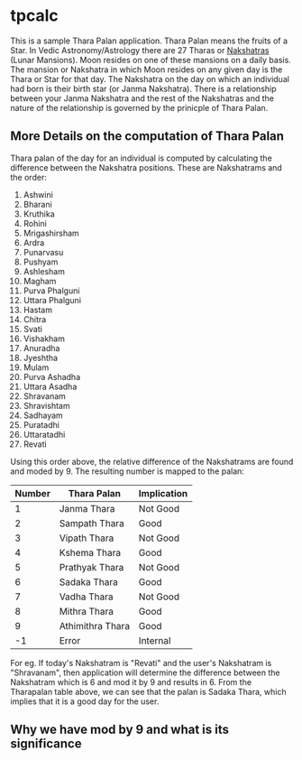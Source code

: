 # tpcalc
This is a sample Thara Palan application. Thara Palan means the fruits of a Star. 
In Vedic Astronomy/Astrology there are 27 Tharas or [Nakshatras](https://en.wikipedia.org/wiki/Nakshatra) (Lunar Mansions). Moon resides on one of these mansions on a daily basis. The mansion or Nakshatra in which Moon resides on any given day is the Thara or Star for that day. The Nakshatra on the day on which an individual had born is their birth star (or Janma Nakshatra). There is a relationship between your Janma Nakshatra and the rest of the Nakshatras and the nature of the relationship is governed by the prinicple of Thara Palan.

## More Details on the computation of Thara Palan
Thara palan of the day for an individual is computed by calculating the difference between the Nakshatra positions. These are Nakshatrams and the order:
1. Ashwini
1. Bharani
1. Kruthika
1. Rohini
1. Mrigashirsham
1. Ardra
1. Punarvasu
1. Pushyam
1. Ashlesham
1. Magham
1. Purva Phalguni
1. Uttara Phalguni
1. Hastam
1. Chitra
1. Svati
1. Vishakham
1. Anuradha
1. Jyeshtha
1. Mulam
1. Purva Ashadha
1. Uttara Asadha
1. Shravanam
1. Shravishtam
1. Sadhayam
1. Puratadhi
1. Uttaratadhi
1. Revati

Using this order above, the relative difference of the Nakshatrams are found and moded by 9. The resulting number is mapped to the palan:

| Number   | Thara Palan         | Implication     |
| -------- | ------------------- | ----------------|
| 1        | Janma Thara         | Not Good        |
| 2        | Sampath Thara       | Good            |
| 3        | Vipath Thara        | Not Good        |
| 4        | Kshema Thara        | Good            |
| 5        | Prathyak Thara      | Not Good        |
| 6        | Sadaka Thara        | Good            |
| 7        | Vadha Thara         | Not Good        |
| 8        | Mithra Thara        | Good            |
| 9        | Athimithra Thara    | Good            |
| -1       | Error               | Internal        |

For eg. If today's Nakshatram is "Revati" and the user's Nakshatram is "Shravanam", then application will determine the difference between the Nakshatram which is 6 and mod it by 9 and results in 6. From the Tharapalan table above, we can see that the palan is Sadaka Thara, which implies that it is a good day for the user.

## Why we have mod by 9 and what is its significance
<TDB>
